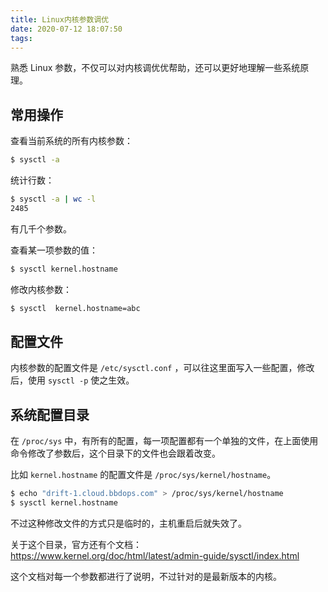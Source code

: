 ```yaml
---
title: Linux内核参数调优
date: 2020-07-12 18:07:50
tags:
---
```


熟悉 Linux 参数，不仅可以对内核调优优帮助，还可以更好地理解一些系统原理。



## 常用操作

查看当前系统的所有内核参数：

```bash
$ sysctl -a
```

统计行数：

```bash
$ sysctl -a | wc -l
2485
```

有几千个参数。

查看某一项参数的值：

```bash
$ sysctl kernel.hostname
```

修改内核参数：

```bash
$ sysctl  kernel.hostname=abc
```



## 配置文件

内核参数的配置文件是 `/etc/sysctl.conf` ，可以往这里面写入一些配置，修改后，使用 `sysctl -p` 使之生效。



## 系统配置目录

在 `/proc/sys` 中，有所有的配置，每一项配置都有一个单独的文件，在上面使用命令修改了参数后，这个目录下的文件也会跟着改变。

比如 `kernel.hostname` 的配置文件是 `/proc/sys/kernel/hostname`。

```bash
$ echo "drift-1.cloud.bbdops.com" > /proc/sys/kernel/hostname 
$ sysctl kernel.hostname
```

不过这种修改文件的方式只是临时的，主机重启后就失效了。

关于这个目录，官方还有个文档：https://www.kernel.org/doc/html/latest/admin-guide/sysctl/index.html

这个文档对每一个参数都进行了说明，不过针对的是最新版本的内核。







